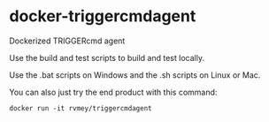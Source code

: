 # docker-triggercmdagent
Dockerized TRIGGERcmd agent

Use the build and test scripts to build and test locally.  

Use the .bat scripts on Windows and the .sh scripts on Linux or Mac.

You can also just try the end product with this command:

```
docker run -it rvmey/triggercmdagent
```
